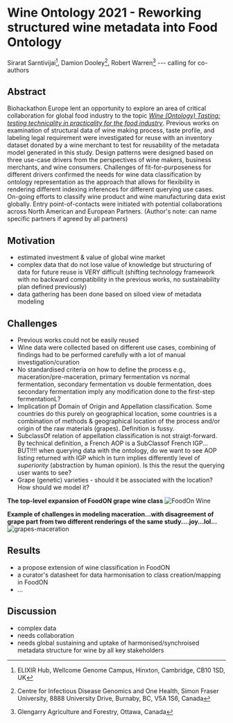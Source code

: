 # Wine Ontology 2021 - Reworking structured wine metadata into Food Ontology
Sirarat Sarntivijai[^1], Damion Dooley[^2], Robert Warren[^3] --- calling for co-authors

[^1]:ELIXIR Hub, Wellcome Genome Campus, Hinxton, Cambridge, CB10 1SD, UK
[^2]:Centre for Infectious Disease Genomics and One Health, Simon Fraser University, 8888 University Drive, Burnaby, BC, V5A 1S6, Canada
[^3]:Glengarry Agriculture and Forestry, Ottawa, Canada


## Abstract
Biohackathon Europe lent an opportunity to explore an area of critical collaboration for global food industry to the topic 
[_Wine (Ontology) Tasting: testing technicality in practicality for the food industry_](https://github.com/elixir-europe/bioHackathon-projects-2021/tree/master/projects/16). Previous works on examination of structural data of wine making process, taste profile, and labeling legal requirement were investigated for reuse with an inventory dataset donated by a wine merchant to test for reusability of the metadata model generated in this study. Design patterns were designed based on three use-case drivers from the perspectives of wine makers, business merchants, and wine consumers. Challenges of fit-for-purposeness for different drivers confirmed the needs for wine data classification by ontology representation as the approach that allows for flexibility in rendering different indexing inferences for different querying use cases. On-going efforts to classify wine product and wine manufacturing data exist globally. Entry point-of-contacts were initiated with potential collaborations across North American and European Partners. (Author's note: can name specific partners if agreed by all partners)

## Motivation
- estimated investment & value of global wine market
- complex data that do not lose value of knowledge but structuring of data for future reuse is VERY difficult (shifting technology framework with no backward compatibility in the previous works,
no sustainability plan defined previously)
- data gathering has been done based on siloed view of metadata modeling


## Challenges
- Previous works could not be easily reused
- Wine data were collected based on different use cases, combining of findings had to be performed carefully with a lot of manual investigation/curation
- No standardised criteria on how to define the process e.g., maceration/pre-maceration, primary fermentation vs normal fermentation, secondary fermentation vs double fermentation, does secondary fermentation imply any modification done to the first-step fermentationL?
- Implication pf Domain of Origin and Appellation classification. Some countries do this purely on geographical location, some countries is a combination of methods & geographical location of the process and/or origin of the raw materials (grapes). Definition is fussy.
- SubclassOf relation of appellation classification is not straigt-forward. By technical definition, a French AOP is a SubClassof French IGP... BUT!!!! when querying data with the ontology, do we want to see AOP listing returned with IGP which in turn implies differently level of _superiority_ (abstraction by human opinion). Is this the resut the querying user wants to see?
- Grape (genetic) varieties - should it be associated with the location? How should we model it?


**The top-level expansion of FoodON grape wine class**
![FoodOn Wine](https://github.com/elixir-europe/biohackathon-projects-2021/blob/a8645808e84000119a6af6e7468a3bf406bf2b94/projects/16/images/foodOnWine.jpeg)


**Example of challenges in modeling maceration...with disagreement of grape part from two different renderings of the same study....joy...lol...**
![grapes-maceration](https://github.com/elixir-europe/biohackathon-projects-2021/blob/a8645808e84000119a6af6e7468a3bf406bf2b94/projects/16/images/FoodOn_macerationprocessGrapes.jpeg)



## Results
- a propose extension of wine classification in FoodON
- a curator's datasheet for data harmonisation to class creation/mapping in FoodON
- ...


## Discussion
- complex data
- needs collaboration
- needs global sustaining and uptake of harmonised/synchroised metadata structure for wine by all key stakeholders

